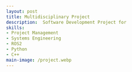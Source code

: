 ```yaml
---
layout: post
title: Multidisciplinary Project
description:  Software Development Project for 
skills: 
- Project Management
- Systems Engineering
- ROS2
- Python
- C++
main-image: /project.webp 
---
```


